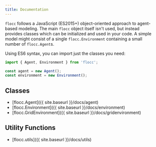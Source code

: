 ```yaml
---
title: Documentation
---
```


`flocc` follows a JavaScript (ES2015+) object-oriented approach to agent-based modeling. The main `flocc` object itself isn't used, but instead provides classes which can be initialized and used in your code. A simple model might consist of a single `flocc.Environment` containing a small number of `flocc.Agent`s.

Using ES6 syntax, you can import just the classes you need:

```js
import { Agent, Environment } from 'flocc';

const agent = new Agent();
const environment = new Environment();
```

## Classes

- [flocc.Agent]({{ site.baseurl }}/docs/agent)
- [flocc.Environment]({{ site.baseurl }}/docs/environment)
- [flocc.GridEnvironment]({{ site.baseurl }}/docs/gridenvironment)

## Utility Functions

- [flocc.utils]({{ site.baseurl }}/docs/utils)